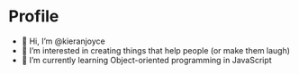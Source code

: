 # Profile
- 👋 Hi, I’m @kieranjoyce
- 👀 I’m interested in creating things that help people (or make them laugh)
- 🌱 I’m currently learning Object-oriented programming in JavaScript

<!---
kieranjoyce/kieranjoyce is a ✨ special ✨ repository because its `README.md` (this file) appears on your GitHub profile.
You can click the Preview link to take a look at your changes.
--->
